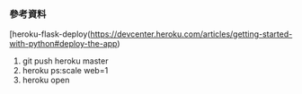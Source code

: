 ### 參考資料

[heroku-flask-deploy(https://devcenter.heroku.com/articles/getting-started-with-python#deploy-the-app)

1. git push heroku master
2. heroku ps:scale web=1
3. heroku open